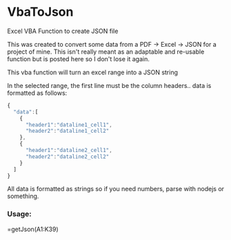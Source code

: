 # VbaToJson
Excel VBA Function to create JSON file

This was created to convert some data from a PDF -> Excel -> JSON for a project of mine.  This isn't really meant as an adaptable and re-usable function but is posted here so I don't lose it again.

This vba function will turn an excel range into a JSON string

In the selected range, the first line must be the column headers..
data is formatted as follows:
```javascript
{
  "data":[
    {
      "header1":"dataline1_cell1",
      "header2":"dataline1_cell2"
    },
    {
      "header1":"dataline2_cell1",
      "header2":"dataline2_cell2"    
    }
  ]
}
```
All data is formatted as strings so if you need numbers, parse with nodejs or something.

<h3>Usage:</h3> 
=getJson(A1:K39)


